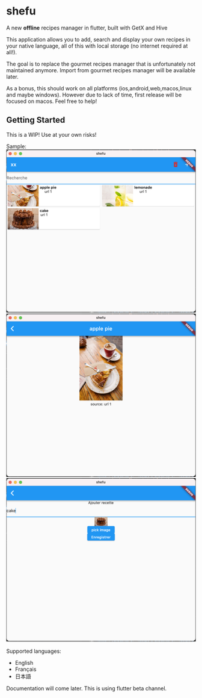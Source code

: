 # shefu

A new **offline** recipes manager in flutter, built with GetX and Hive

This application allows you to add, search and display your own recipes in your native language, all of this with local storage (no internet required at all!).

The goal is to replace the gourmet recipes manager that is unfortunately not maintained anymore.
Import from gourmet recipes manager will be available later.

As a bonus, this should work on all platforms (ios,android,web,macos,linux and maybe windows). However due to lack of time, first release will be focused on macos. Feel free to help!

## Getting Started

This is a WIP! Use at your own risks!

Sample:
![home](https://github.com/lenios/shefu/blob/main/images/search.png?raw=true)
![add recipe](https://github.com/lenios/shefu/blob/main/images/display_recipe.png?raw=true)
![add recipe](https://github.com/lenios/shefu/blob/main/images/add_recipe.png?raw=true)


Supported languages:
  - English
  - Français
  - 日本語

Documentation will come later.
This is using flutter beta channel.